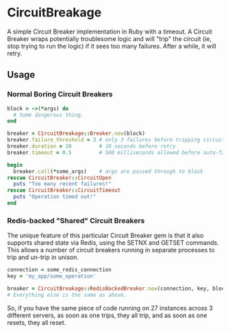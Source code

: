 # CircuitBreakage

A simple Circuit Breaker implementation in Ruby with a timeout.  A Circuit
Breaker wraps potentially troublesome logic and will "trip" the circuit (ie,
stop trying to run the logic) if it sees too many failures.  After a while, it
will retry.

## Usage

### Normal Boring Circuit Breakers

```ruby
block = ->(*args) do
  # Some dangerous thing.
end

breaker = CircuitBreakage::Breaker.new(block)
breaker.failure_threshold = 3 # only 3 failures before tripping circuit
breaker.duration = 10         # 10 seconds before retry
breaker.timeout = 0.5         # 500 milliseconds allowed before auto-fail

begin
  breaker.call(*some_args)    # args are passed through to block
rescue CircuitBreaker::CircuitOpen
  puts "Too many recent failures!"
rescue CircuitBreaker::CircuitTimeout
  puts "Operation timed out!"
end
```

### Redis-backed "Shared" Circuit Breakers

The unique feature of this particular Circuit Breaker gem is that it also
supports shared state via Redis, using the SETNX and GETSET commands.  This
allows a number of circuit breakers running in separate processes to trip and
un-trip in unison.

```ruby
connection = some_redis_connection
key = 'my_app/some_operation'

breaker = CircuitBreakage::RedisBackedBreaker.new(connection, key, block)
# Everything else is the same as above.
```

So, if you have the same piece of code running on 27 instances across 3
different servers, as soon as one trips, they all trip, and as soon as one
resets, they all reset.
